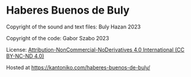 # Haberes Buenos de Buly

Copyright of the sound and text files: Buly Hazan 2023

Copyright of the code: Gabor Szabo 2023

License: [Attribution-NonCommercial-NoDerivatives 4.0 International (CC BY-NC-ND 4.0)](https://creativecommons.org/licenses/by-nc-nd/4.0/)

Hosted at https://kantoniko.com/haberes-buenos-de-buly/

